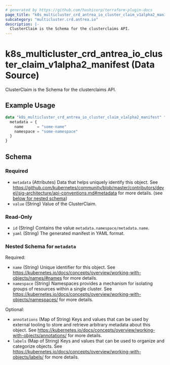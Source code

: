 ```yaml
---
# generated by https://github.com/hashicorp/terraform-plugin-docs
page_title: "k8s_multicluster_crd_antrea_io_cluster_claim_v1alpha2_manifest Data Source - terraform-provider-k8s"
subcategory: "multicluster.crd.antrea.io"
description: |-
  ClusterClaim is the Schema for the clusterclaims API.
---
```


# k8s_multicluster_crd_antrea_io_cluster_claim_v1alpha2_manifest (Data Source)

ClusterClaim is the Schema for the clusterclaims API.

## Example Usage

```terraform
data "k8s_multicluster_crd_antrea_io_cluster_claim_v1alpha2_manifest" "example" {
  metadata = {
    name      = "some-name"
    namespace = "some-namespace"
  }
}
```

<!-- schema generated by tfplugindocs -->
## Schema

### Required

- `metadata` (Attributes) Data that helps uniquely identify this object. See https://github.com/kubernetes/community/blob/master/contributors/devel/sig-architecture/api-conventions.md#metadata for more details. (see [below for nested schema](#nestedatt--metadata))
- `value` (String) Value of the ClusterClaim.

### Read-Only

- `id` (String) Contains the value `metadata.namespace/metadata.name`.
- `yaml` (String) The generated manifest in YAML format.

<a id="nestedatt--metadata"></a>
### Nested Schema for `metadata`

Required:

- `name` (String) Unique identifier for this object. See https://kubernetes.io/docs/concepts/overview/working-with-objects/names/#names for more details.
- `namespace` (String) Namespaces provides a mechanism for isolating groups of resources within a single cluster. See https://kubernetes.io/docs/concepts/overview/working-with-objects/namespaces/ for more details.

Optional:

- `annotations` (Map of String) Keys and values that can be used by external tooling to store and retrieve arbitrary metadata about this object. See https://kubernetes.io/docs/concepts/overview/working-with-objects/annotations/ for more details.
- `labels` (Map of String) Keys and values that can be used to organize and categorize objects. See https://kubernetes.io/docs/concepts/overview/working-with-objects/labels/ for more details.
